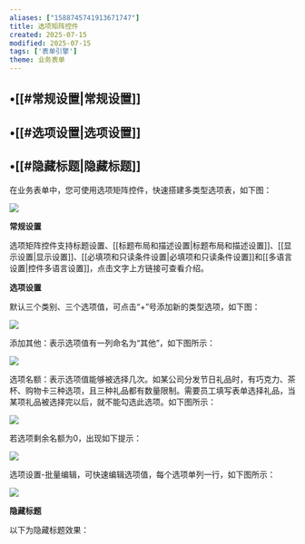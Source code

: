 ```yaml
---
aliases: ["1588745741913671747"]
title: 选项矩阵控件
created: 2025-07-15
modified: 2025-07-15
tags: ['表单引擎']
theme: 业务表单
---
```


## •[[#常规设置|常规设置]]

## •[[#选项设置|选项设置]]

## •[[#隐藏标题|隐藏标题]]

在业务表单中，您可使用选项矩阵控件，快速搭建多类型选项表，如下图：

![](https://myhelpdoc.oss-cn-heyuan.aliyuncs.com/mdimages/90f6e1b20b8f54e5c859ee1eceeed23f.jpg)

**常规设置**

选项矩阵控件支持标题设置、[[标题布局和描述设置|标题布局和描述设置]]、[[显示设置|显示设置]]、[[必填项和只读条件设置|必填项和只读条件设置]]和[[多语言设置|控件多语言设置]]，点击文字上方链接可查看介绍。

**选项设置**

默认三个类别、三个选项值，可点击“+”号添加新的类型选项，如下图：

![](https://myhelpdoc.oss-cn-heyuan.aliyuncs.com/mdimages/b2dbae37ba7ab6e4391ad425e118bed3.jpg)

添加其他：表示选项值有一列命名为“其他”，如下图所示：

![](https://myhelpdoc.oss-cn-heyuan.aliyuncs.com/mdimages/eb8e5c9304e432614351f8ead2e27a64.jpg)

选项名额：表示选项值能够被选择几次。如某公司分发节日礼品时，有巧克力、茶杯、购物卡三种选项，且三种礼品都有数量限制。需要员工填写表单选择礼品，当某项礼品被选择完以后，就不能勾选此选项。如下图所示：

![](https://myhelpdoc.oss-cn-heyuan.aliyuncs.com/mdimages/92416fcee4ea2996aac6e8f1b705819e.jpg)

若选项剩余名额为0，出现如下提示：

![](https://myhelpdoc.oss-cn-heyuan.aliyuncs.com/mdimages/b4827e37593e10abab528aa9e15e9b61.jpg)

选项设置-批量编辑，可快速编辑选项值，每个选项单列一行，如下图所示：

![](https://myhelpdoc.oss-cn-heyuan.aliyuncs.com/mdimages/a1832963a4398297896d84bdf2deef58.jpg)

**隐藏标题**

以下为隐藏标题效果：

